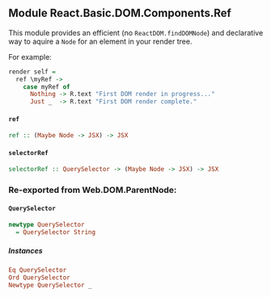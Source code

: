 ## Module React.Basic.DOM.Components.Ref

This module provides an efficient (no `ReactDOM.findDOMNode`) and
declarative way to aquire a `Node` for an element in your render
tree.

For example:

```purs
render self =
  ref \myRef ->
    case myRef of
      Nothing -> R.text "First DOM render in progress..."
      Just _  -> R.text "First DOM render complete."
```

#### `ref`

``` purescript
ref :: (Maybe Node -> JSX) -> JSX
```

#### `selectorRef`

``` purescript
selectorRef :: QuerySelector -> (Maybe Node -> JSX) -> JSX
```


### Re-exported from Web.DOM.ParentNode:

#### `QuerySelector`

``` purescript
newtype QuerySelector
  = QuerySelector String
```

##### Instances
``` purescript
Eq QuerySelector
Ord QuerySelector
Newtype QuerySelector _
```

